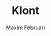 ---
title: "Klont"
author: "Maxim Februari"
isbn: "9044634143"
isbn13: "9789044634143"
rating: "4"
publisher: "Prometheus"
pages: "270"
publishYear: "2017"
read: "2018"
goodreads_id: "36368516"
---